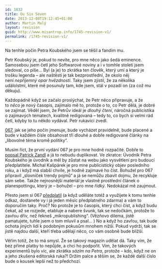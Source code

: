 ```yaml
---
id: 1832
title: Ou Six Seven
date: 2013-12-08T19:12:45+01:00
author: Martin Malý
layout: revision
guid: http://www.misantrop.info/1745-revision-v1/
permalink: /1745-revision-v1/
---
```

Na tenhle počin Petra Koubského jsem se těšil a fandím mu.

<!--more-->

Petr Koubský je, pokud to nevíte, pro mne něco jako šedá eminence. Samosebou jsem četl jeho Softwarové noviny a i v tomhle století jsem sledoval, co píše&#8230; Byl (a je) to zkrátka ten člověk, který umí a který je trošku legenda &#8211; ale naštěstí je tak bezprostřední, že okolo něj není _nepříjemný opar hvězdnosti_. Taky jsem zjistil, že za několika událolstmi, které mě posunuly tam, kde jsem, stál v pozadí on (za což mu děkuju).

Každopádně když se začalo proslýchat, že Petr něco připravuje, a že to _něco_ je nový časopis, zajímalo mě to, protože o to, co Petr dělá, je dobré se zajímat. Věděl jsem, že Petrův ideál je _dlouhý čtení_, náročná publicistika o zajímavých tématech, kvalitně redigovaná &#8211; tedy to, co bych si velmi rád četl, kdyby to tu někdo vydával. Petr rukavici zvedl.

[067](http://067.cz/), jak se jeho počin jmenuje, bude vycházet pravidelně, bude placené a bude v každém čísle obsahovat tři dlouhé a dobře redigované články na &#8222;libovolné téma kromě politiky&#8220;.

Musím říct, že první vydání 067 je pro mne hodně rozpačité. Dobře to [popsal Patrick Zandl](http://www.marigold.cz/item/agent-067) a já to nebudu duplikovat. Ve zkratce: Úvodník Petra Koubského je úvodník a měl by zůstat na webu jako vysvětlení pro budoucí předplatitele. Michal Kašpárek je pro mne publicistický objev posledního roku, a i když má slabší chvíle, je hodně zajímavé ho číst. Bohužel pro 067 připravil &#8222;slovníček trendy pojmů&#8220; a já se nemůžu zbavit dojmu, že recykluje sám sebe. Takže nejnosnější materiál je vlastně prostřední článek o planespottingu, který je &#8211; bohužel &#8211; pro mne _řídký_. Nedokázal mě zaujmout.

Přesto jsem si 067 [předplatil](http://067.cz/order/new?c=h7hgny) (a když uděláte totéž a využijete k tomu tenhle odkaz, dostanete vy i já jeden měsíc předplatného zdarma) a vám to doporučím taky. Proč? No protože je to časopis, který chci číst, a když budu čekat, až se rozjede, etabluje a nabere švunk, tak se nedočkám, protože to zavřou dřív, než řekneš &#8222;mikropublishing&#8220;. (Vězňovo dilema, jistě pamatujete, tuhle jsem o tom mluvil a psal&#8230; ) No a když ho zavřou, tak bude ochota jiných lidí k podobným pokusům mnohem nižší. Pokud vydrží, tak se jistě najdou další, kteří třeba udělají něco, co vám osobně bude bližší.

Věřím totiž, že to má smysl. Že se takový magazín udělat dá. Taky vím, že bez přímé platby to nepůjde, a chci ho podpořit. Vím, že takových experimentů bylo víc, ale zkrátka _sázím na Petra_, protože &#8211; kdo, když ne on a jeho zkušená editorská ruka?! Držím palce a těším se, že každé další číslo bude o kousek lepší než to předchozí.